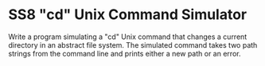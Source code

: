 # SS8 "cd" Unix Command Simulator

Write a program simulating a "cd" Unix command that changes a current directory in an abstract file system. The simulated command takes two path strings from the command line and prints either a new path or an error.